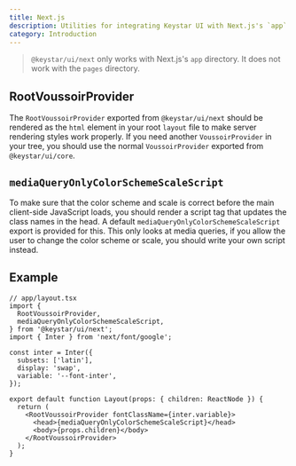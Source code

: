 ```yaml
---
title: Next.js
description: Utilities for integrating Keystar UI with Next.js's `app` directory.
category: Introduction
---
```


> `@keystar/ui/next` only works with Next.js's `app` directory. It does not work
> with the `pages` directory.

## RootVoussoirProvider

The `RootVoussoirProvider` exported from `@keystar/ui/next` should be rendered
as the `html` element in your root `layout` file to make server rendering styles
work properly. If you need another `VoussoirProvider` in your tree, you should
use the normal `VoussoirProvider` exported from `@keystar/ui/core`.

## `mediaQueryOnlyColorSchemeScaleScript`

To make sure that the color scheme and scale is correct before the main
client-side JavaScript loads, you should render a script tag that updates the
class names in the head. A default `mediaQueryOnlyColorSchemeScaleScript` export
is provided for this. This only looks at media queries, if you allow the user to
change the color scheme or scale, you should write your own script instead.

## Example

```tsx
// app/layout.tsx
import {
  RootVoussoirProvider,
  mediaQueryOnlyColorSchemeScaleScript,
} from '@keystar/ui/next';
import { Inter } from 'next/font/google';

const inter = Inter({
  subsets: ['latin'],
  display: 'swap',
  variable: '--font-inter',
});

export default function Layout(props: { children: ReactNode }) {
  return (
    <RootVoussoirProvider fontClassName={inter.variable}>
      <head>{mediaQueryOnlyColorSchemeScaleScript}</head>
      <body>{props.children}</body>
    </RootVoussoirProvider>
  );
}
```
